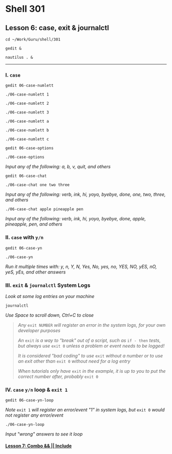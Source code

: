 # Shell 301
## Lesson 6: case, exit & journalctl

`cd ~/Work/Guru/shell/301`

`gedit &`

`nautilus . &`
___

### I. `case`

`gedit 06-case-numlett`

`./06-case-numlett 1`

`./06-case-numlett 2`

`./06-case-numlett 3`

`./06-case-numlett a`

`./06-case-numlett b`

`./06-case-numlett c`

`gedit 06-case-options`

`./06-case-options`

*Input any of the following: a, b, v, quit, and others*

`gedit 06-case-chat`

`./06-case-chat one two three`

*Input any of the following: verb, ink, hi, yoyo, byebye, done, one, two, three, and others*

`./06-case-chat apple pineapple pen`

*Input any of the following: verb, ink, hi, yoyo, byebye, done, apple, pineapple, pen, and others*

### II. `case` with `y/n`

`gedit 06-case-yn`

`./06-case-yn`

*Run it multiple times with: y, n, Y, N, Yes, No, yes, no, YES, NO, yES, nO, yeS, yEs, and other answers*

### III. `exit` & `journalctl` System Logs

*Look at some log entries on your machine*

`journalctl`

*Use Space to scroll down, Ctrl+C to close*

> *Any* `exit NUMBER` *will register an error in the system logs, for your own developer purposes*
> 
> *An* `exit` *is a way to "break" out of a script, such as* `if - then` *tests, but always use* `exit 0` *unless a problem or event needs to be logged!*
> 
> *It is considered "bad coding" to use* `exit` *without a number or to use an exit other than* `exit 0` *without need for a log entry*
> 
> *When tutorials only have* `exit` *in the example, it is up to you to put the correct number after, probably* `exit 0`
> 
### IV. `case` `y/n` loop & `exit 1`

`gedit 06-case-yn-loop`

*Note* `exit 1` *will register an error/event "1" in system logs, but* `exit 0` *would not register any error/event*

`./06-case-yn-loop`

*Input "wrong" answers to see it loop*

#### [Lesson 7: Combo && || Include](https://github.com/inkVerb/guru/blob/master/301-shell/Lesson-07.md)
